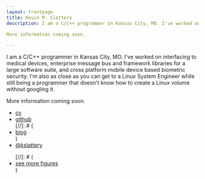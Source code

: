 ```yaml
---
layout: frontpage
title: Kevin M. Slattery 
description: I am a C/C++ programmer in Kansas City, MO. I've worked on interfacing to medical devices, enterprise message bus and framework libraries for a large software suite, and cross platform mobile device based biometric security. I'm also as close as you can get to a Linux System Engineer while still being a programmer that doesn't know how to create a Linux volume without googling it.

More information coming soon.

---
```


I am a C/C++ programmer in Kansas City, MO. I've worked on interfacing to medical devices, enterprise message bus and framework libraries for a large software suite, and cross platform mobile device based biometric security. I'm also as close as you can get to a Linux System Engineer while still being a programmer that doesn't know how to create a Linux volume without googling it.

More information coming soon.

<div class="navbar">
  <div class="navbar-inner">
      <ul class="nav">
          <li><a href="{{ BASE_PATH }}/assets/slattery_resume.pdf">cv</a></li>
          <li><a href="https://github.com/kslattery">github</a></li>
[//]: # (          <li><a href="http://kslattery.org/blog">blog</a></li> )
          <li><a href="https://twitter.com/kslattery">@kslattery</a></li>
      </ul>
  </div>
</div>

<div class="navbar">
  <div class="navbar-inner">
      <ul class="nav">
[//]: # (          <li><a href="morefigs.html">see more figures</a></li> )
      </ul>
  </div>
</div>


